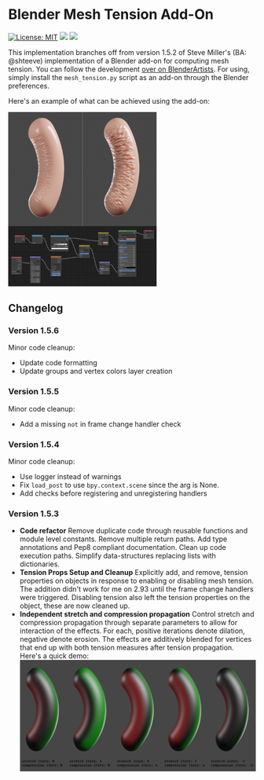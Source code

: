 # Blender Mesh Tension Add-On
[![License: MIT](https://img.shields.io/badge/license-MIT-yellow)](https://opensource.org/licenses/MIT) ![](https://img.shields.io/badge/version-1.5.6-blue) ![](https://img.shields.io/badge/blender-2.93-orange)

This implementation branches off from version 1.5.2 of Steve Miller's (BA: @shteeve) implementation of a Blender add-on for computing mesh tension. You can follow the development [over on BlenderArtists](https://blenderartists.org/t/revised-mesh-tension-add-on/1239091/45). For using, simply install the `mesh_tension.py` script as an add-on through the Blender preferences.

Here's an example of what can be achieved using the add-on:

<img src="imgs/examples.png" alt="example node setup" width="60%">

## Changelog

### Version 1.5.6

Minor code cleanup:
- Update code formatting
- Update groups and vertex colors layer creation


### Version 1.5.5

Minor code cleanup:
- Add a missing `not` in frame change handler check


### Version 1.5.4

Minor code cleanup:
- Use logger instead of warnings
- Fix `load_post` to use `bpy.context.scene` since the arg is None.
- Add checks before registering and unregistering handlers


### Version 1.5.3

- **Code refactor**
Remove duplicate code through reusable functions and module level constants. Remove multiple return paths. Add type annotations and Pep8 compliant documentation. Clean up code execution paths. Simplify data-structures replacing lists with dictionaries.
- **Tension Props Setup and Cleanup**
Explicitly add, and remove, tension properties on objects in response to enabling or disabling mesh tension. The addition didn't work for me on 2.93 until the frame change handlers were triggered. Disabling tension also left the tension properties on the object, these are now cleaned up.
- **Independent stretch and compression propagation**
Control stretch and compression propagation through separate parameters to allow for interaction of the effects. For each, positive iterations denote dilation, negative denote erosion. The effects are additively blended for vertices that end up with both tension measures after tension propagation. Here's a quick demo:
![propagaion](imgs/propagation.png)

